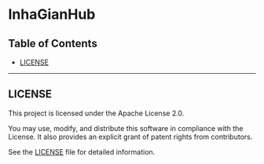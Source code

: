 # InhaGianHub

## Table of Contents

-   [LICENSE](#license)

---

## LICENSE

This project is licensed under the Apache License 2.0.

You may use, modify, and distribute this software in compliance with the License.
It also provides an explicit grant of patent rights from contributors.

See the [LICENSE](./LICENSE) file for detailed information.
